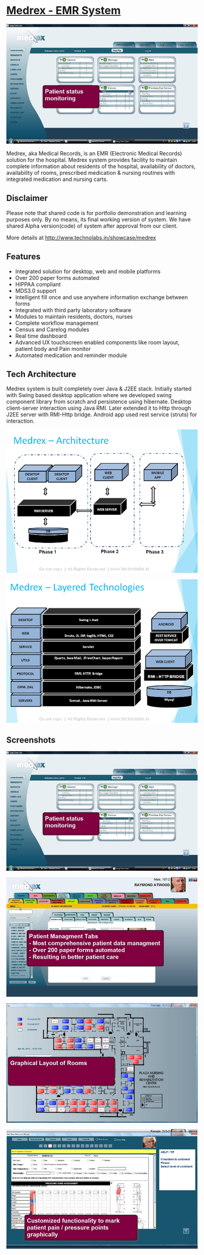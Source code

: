 # [Medrex - EMR System](http://www.technolabs.in/showcase/medrex)

![Medrex System](/docs/screenshots/0001.jpg "Medrex Dashboard")

Medrex, aka Medical Records, is an EMR (Electronic Medical Records) solution for the hospital. Medrex system provides facility to maintain complete information about residents of the hospital, availability of doctors, availability of rooms, prescribed medication & nursing routines with integrated medication and nursing carts. 

## Disclaimer
Please note that shared code is for portfolio demonstration and learning purposes only. By no means, its final working version of system. We have shared Alpha version(code) of system after approval from our client.

More details at http://www.technolabs.in/showcase/medrex

## Features
+ Integrated solution for desktop, web and mobile platforms
+ Over 200 paper forms automated
+ HIPPAA compliant
+ MDS3.0 support
+ Intelligent fill once and use anywhere information exchange between forms
+ Integrated with third party laboratory software
+ Modules to maintain residents, doctors, nurses
+ Complete workflow management
+ Census and Carelog modules
+ Real time dashboard
+ Advanced UX touchscreen enabled components like room layout, patient body and Pain monitor
+ Automated medication and reminder module

## Tech Architecture
Medrex system is built completely over Java & J2EE stack. Initially started with Swing based desktop application where we developed swing component library from scratch and persistence using hibernate. Desktop client-server interaction using Java RMI. Later extended it to Http through J2EE server with RMI-Http bridge. Android app used rest service (struts) for interaction. 

![Medrex Architecture](/docs/diagrams/architecture.png "Medrex Architecture")

![Medrex Layered Technologies](/docs/diagrams/layeredtech.png "Medrex Layered Technologies")

## Screenshots

![Medrex Screenshot](/docs/screenshots/0001.jpg "Medrex Screenshot")

![Medrex Screenshot](/docs/screenshots/0002.jpg "Medrex Screenshot")

![Medrex Screenshot](/docs/screenshots/0003.jpg "Medrex Screenshot")

![Medrex Screenshot](/docs/screenshots/0004.jpg "Medrex Screenshot")

